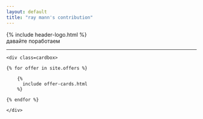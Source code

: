 ```yaml
---
layout: default
title: "ray mann's contribution"
---
```


<div class="header">
{% include header-logo.html %}
</div>

<div>
    <div class=yearbox>
        <div class=yeartext>давайте поработаем</div>
        <hr class=yearline/>
    </div>

    <div class=cardbox>
    
    {% for offer in site.offers %}
        
        {% 
          include offer-cards.html
        %}

    {% endfor %}

    </div>
</div>